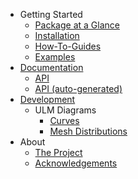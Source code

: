 * Getting Started
    * [Package at a Glance](getting-started/package-at-a-glance.md)
    * [Installation](getting-started/installation.md)
    * [How-To-Guides](getting-started/how-to-guides/)
    * [Examples](getting-started/examples/)
* [Documentation](doc-pages/index.md)
    * [API](doc-pages/)
    * [API (auto-generated)](doc-pages/auto-generated/)
* [Development](dev/index.md)
    * ULM Diagrams
        * [Curves](dev/curves.md)
        * [Mesh Distributions](dev/mesh_distributions.md)
* About
    * [The Project](about/the-project.md)
    * [Acknowledgements](about/acknowledgements.md)
